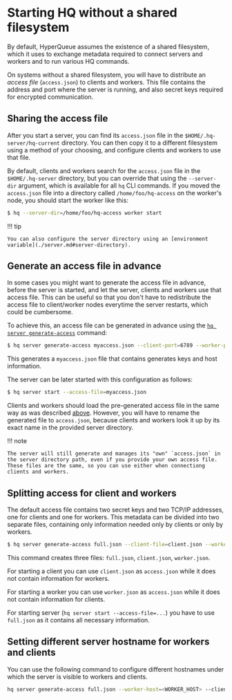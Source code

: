 # Starting HQ without a shared filesystem

By default, HyperQueue assumes the existence of a shared filesystem, which it uses to exchange metadata required to connect servers and workers and to run various HQ commands.

On systems without a shared filesystem, you will have to distribute an *access file* (`access.json`) to clients and workers.
This file contains the address and port where the server is running, and also secret keys required for encrypted communication.

## Sharing the access file

After you start a server, you can find its `access.json` file in the `$HOME/.hq-server/hq-current` directory. You can then copy it to a different filesystem using a method of your choosing, and configure clients and workers to use that file.

By default, clients and workers search for the `access.json` file in the `$HOME/.hq-server` directory, but you can override that using the `--server-dir` argument, which is available for all `hq` CLI commands. If you moved the `access.json` file into a directory called `/home/foo/hq-access` on the worker's node, you should start the worker like this:

```bash
$ hq --server-dir=/home/foo/hq-access worker start
```

!!! tip

    You can also configure the server directory using an [environment variable](./server.md#server-directory).

## Generate an access file in advance

In some cases you might want to generate the access file in advance, before the server is started, and let the server, clients and workers use that access file. This can be useful so that you don't have to redistribute the access file to client/worker nodes everytime the server restarts, which could be cumbersome.

To achieve this, an access file can be generated in advance using the [`hq server generate-access`](cli:hq.server.generate-access) command:

```bash
$ hq server generate-access myaccess.json --client-port=6789 --worker-port=1234
```

This generates a `myaccess.json` file that contains generates keys and host information.

The server can be later started with this configuration as follows:

```bash
$ hq server start --access-file=myaccess.json
```

Clients and workers should load the pre-generated access file in the same way as was described [above](#sharing-the-access-file). However, you will have to rename the generated file to `access.json`, because clients and workers look it up by its exact name in the provided server directory.

!!! note

    The server will still generate and manages its "own" `access.json` in the server directory path, even if you provide your own access file. These files are the same, so you can use either when connectiong clients and workers.


## Splitting access for client and workers

The default access file contains two secret keys and two TCP/IP addresses, one for clients and one for workers. This metadata can be divided into two separate files, containing only information needed only by clients or only by workers.

```bash
$ hq server generate-access full.json --client-file=client.json --worker-file=worker.json --client-port=6789 --worker-port=1234
```

This command creates three files: `full.json`, `client.json`, `worker.json`.

For starting a client you can use `client.json` as `access.json` while it does not contain information for workers.

For starting a worker you can use `worker.json` as `access.json` while it does not contain information for clients.

For starting server (`hq server start --access-file=...`) you have to use `full.json` as it contains all necessary information.

## Setting different server hostname for workers and clients

You can use the following command to configure different hostnames under which the server is visible to workers and clients.

```bash
hq server generate-access full.json --worker-host=<WORKER_HOST> --client-host=<CLIENT_HOST> ...
```
